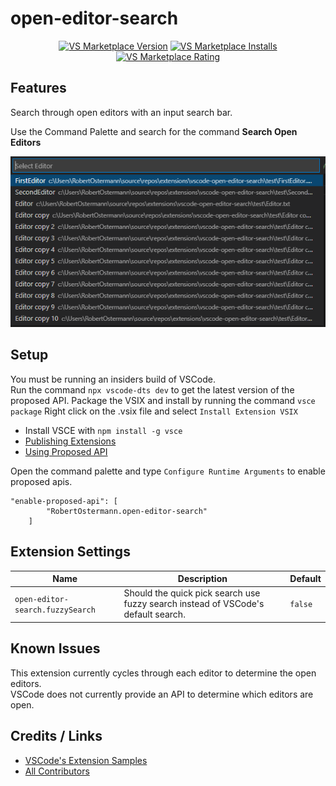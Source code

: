 # open-editor-search

<p align="center">
  <a href="https://marketplace.visualstudio.com/items?itemName=RobertOstermann.open-editor-search"><img src="https://vsmarketplacebadge.apphb.com/version-short/RobertOstermann.open-editor-search.svg" alt="VS Marketplace Version"></a>
  <a href="https://marketplace.visualstudio.com/items?itemName=RobertOstermann.open-editor-search"><img src="https://vsmarketplacebadge.apphb.com/installs-short/RobertOstermann.open-editor-search.svg" alt="VS Marketplace Installs"></a>
  <a href="https://marketplace.visualstudio.com/items?itemName=RobertOstermann.open-editor-search"><img src="https://vsmarketplacebadge.apphb.com/rating-short/RobertOstermann.open-editor-search.svg" alt="VS Marketplace Rating"></a>
</p>

## Features

Search through open editors with an input search bar.

Use the Command Palette and search for the command **Search Open Editors**

![open-editor-search](images/search.png)

## Setup

You must be running an insiders build of VSCode.  
Run the command `npx vscode-dts dev` to get the latest version of the proposed API.
Package the VSIX and install by running the command `vsce package`
Right click on the .vsix file and select `Install Extension VSIX`

- Install VSCE with `npm install -g vsce`
- [Publishing Extensions](https://code.visualstudio.com/api/working-with-extensions/publishing-extension)
- [Using Proposed API](https://code.visualstudio.com/api/advanced-topics/using-proposed-api)

Open the command palette and type `Configure Runtime Arguments` to enable proposed apis.

```
"enable-proposed-api": [
		"RobertOstermann.open-editor-search"
	]
```

## Extension Settings

| Name                             | Description                                                                       | Default |
| -------------------------------- | --------------------------------------------------------------------------------- | ------- |
| `open-editor-search.fuzzySearch` | Should the quick pick search use fuzzy search instead of VSCode's default search. | `false` |

## Known Issues

This extension currently cycles through each editor to determine the open editors.  
VSCode does not currently provide an API to determine which editors are open.

## Credits / Links

- [VSCode's Extension Samples](https://github.com/microsoft/vscode-extension-samples/tree/master/decorator-sample)
- [All Contributors](../../contributors)
